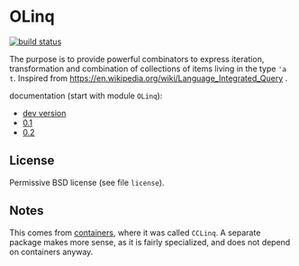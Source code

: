 # OLinq

[![build status](https://travis-ci.org/c-cube/olinq.svg?branch=master "build status")](https://travis-ci.org/c-cube/olinq)

The purpose is to provide powerful combinators to express iteration,
transformation and combination of collections of items living in
the type `'a t`. Inspired
from https://en.wikipedia.org/wiki/Language_Integrated_Query .

documentation (start with module `OLinq`):
- [dev version](http://c-cube.github.io/olinq/dev)
- [0.1](http://c-cube.github.io/olinq/0.1)
- [0.2](http://c-cube.github.io/olinq/0.2)

## License

Permissive BSD license (see file `license`).

## Notes

This comes from [containers](https://github.com/c-cube/ocaml-containers/), where
it was called `CCLinq`. A separate package makes more sense,
as it is fairly specialized, and does not depend on containers anyway.



